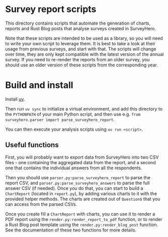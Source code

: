 # Survey report scripts
This directory contains scripts that automate the generation of charts, reports and Rust Blog posts that analyse
surveys created in SurveyHero.

Note that these scripts are intended to be used as a library, so you will need to write your own script to leverage them.
It is best to take a look at their usage from previous surveys, and start with that. The scripts will change over time, they are only kept compatible with the latest version of the annual survey. If you need to re-render the reports from an older survey, you should use an older version of these scripts from the corresponding year.

# Build and install

Install [uv](https://docs.astral.sh/uv/getting-started/installation/).

Then run `uv sync` to initialize a virtual environment, and add this directory to the `PYTHONPATH` of your main Python script, and then use e.g. `from surveyhero.parser import parse_surveyhero_report`.

You can then execute your analysis scripts using `uv run <script>`.

## Useful functions
First, you will probably want to export data from SurveyHero into two CSV files - one containing the aggregated data from
the report, and a second one that contains the individual answers from all the respondents.

Then you should use `parser.py:parse_surveyhero_report` to parse the report CSV, and `parser.py:parse_surveyhero_answers`
to parse the full answer CSV (if needed). Once you do that, you can start to build a `ChartReport` (located in `report.py`),
by adding various charts to it with the provided helper methods. The charts are created out of `Question`s that you can
access from the parsed CSVs.

Once you create fill a `ChartReport` with charts, you can use it to render a PDF report using the `render.py:render_report_to_pdf`
function, or to render a Rust Blog post template using the `render.py:render_blog_post` function. See the documentation
of these two functions for more details.
